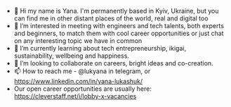 - 👋 Hi my name is Yana. I'm permanently based in Kyiv, Ukraine, but you can find me in other distant places of the world, real and digital too 
- 👀 I’m interested in meeting with engineers and tech talents, both experts and beginners, to match them with cool career opportunities or just chat on any interesting topic we have in common
- 🌱 I’m currently learning about tech entrepreneurship, ikigai, sustainability, wellbeing and happiness. 
- 💞️ I’m looking to collaborate on careers, bright ideas and co-creation. 
- 📫 How to reach me - @lukyana in telegram, or https://www.linkedin.com/in/yana-lukashuk/
- Our open career opportunities are usually here: https://cleverstaff.net/i/lobby-x-vacancies
<!---
Lukyana/Lukyana is a ✨ special ✨ repository because its `README.md` (this file) appears on your GitHub profile.
You can click the Preview link to take a look at your changes.
--->
